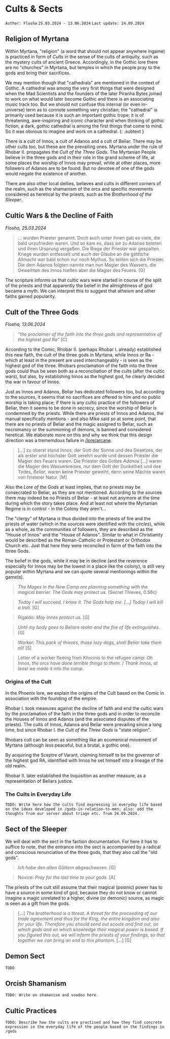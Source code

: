 # Cults & Sects

``Author: Flosha``
``25.03.2024 - 13.06.2024``
``Last update: 24.09.2024``

<!-- TOC_PLACEHOLDER -->

## Religion of Myrtana

Within Myrtana, "religion" (a word that should not appear anywhere ingame) is practiced in form of *Cults* in the sense of the cults of antiquity, such as the mystery cults of ancient Greece. Accordingly, in the Gothic lore there are no "churches" in Myrtana, but temples in which the people pray to the gods and bring their sacrifices. 

We may mention though that "cathedrals" are mentioned in the context of Gothic. A cathedral was among the very first things that were designed when the Mad Scientists and the founders of the later Piranha Bytes joined to work on what would later become Gothic and there is an associating music track too. But we should not confuse this internal (or even in-universe) term as to connote something very christian; the "cathedral" is primarily used because it is such an important gothic trope; it is of threatening, awe-inspiring and iconic character and when thinking of gothic fiction, a dark, gothic cathedral is among the first things that come to mind. So it was obvious to imagine and work on a cathedral. 
{: .subtext }

There is a cult of Innos, a cult of Adanos and a cult of Beliar. There may be other cults too, but these are the prevailing ones. Myrtana under the rule of Rhobar II. propagates the *Cult of the Three Gods*. The Myrtanian People believe in the three gods and in their role in the grand scheme of life, at some places the worship of Innos may prevail, while at other places, more followers of Adanos are to be found. But no devotee of one of the gods would negate the existence of another. 

There are also other local deities, believes and cults in different corners of the realm, such as the shamanism of the orcs and specific movements considered as heretical by the priests, such as the *Brotherhood of the Sleeper*. 


## Cultic Wars & the Decline of Faith

*Flosha, 25.03.2024*

> ... wurden Priester genannt. Doch auch unter ihnen gab es viele, die bald unzufrieden waren. Und so kam es, dass sie zu Adanos beteten und ihren Ursprung vergaßen. Die Riege der Priester war gespalten. Kriege wurden entfesselt und auch der Glaube an die göttliche Allmacht war bald schon nur noch Mythos. So teilten sich die Priester. Die dem Adanos folgten nannte man nun Magier des Wassers, die Geweihten des Innos hießen aber die Magier des Feuers. [G]

The scripture informs us that cultic wars were started in course of the split of the priests and that apparently the belief in the allmightiness of god became a myth.
We can interpret this to suggest that atheism and other faiths gained popularity.


## Cult of the Three Gods

*Flosha, 13.06.2024*

> *"the proclaimer of the faith into the three gods and representative of the highest god Ra"* [C]

According to the Comic, Rhobar II. (perhaps Rhobar I. already) established this new faith, the cult of the three gods in Myrtana, while Innos or Ra - which at least in the present are used interchangeably - is seen as the highest god of the three. Rhobars proclamation of the faith into the three gods could thus be seen both as a reconciliation of the cults (after the cultic wars), but also, by establishing Innos as the highest god, he clearly decided the war in favour of Innos.

Just as Innos and Adanos, Beliar has dedicated followers too, but according to the sources, it seems that no sacrifices are offered to him and no public worship is taking place; if there is any cultic practice of the followers of Beliar, then it seems to be done in secrecy, since the worship of Beliar is condemned by the priests. While there are priests of Innos and Adanos, the manual specifically mentions - and also Mike said so at some point, that there are no priests of Beliar and the magic assigned to Beliar, such as necromancy or the summoning of demons, is banned and considered heretical. We elaborate more on this and why we think that this design direction was a trememdous failure in [/lore/arcane](/lore/arcane).

> [...] zu oberst stand *Innos*, der Gott der Sonne und des Gesetzes, der als erster und höchster Gott verehrt wurde und dessen Priester die Magier des Feuers waren. Die
Priester des Gottes *Adanos* [...] waren die Magier des Wasserkreises, nur dem
Gott der Dunkelheit und des Todes, *Beliar*, waren keine Priester geweiht, denn seine Mächte waren von finsterer Natur. [M]

Also the *Lore of the Gods* at least implies, that no priests may be consecrated to Beliar, as they are not mentioned. According to the sources there may indeed be no Priests of Beliar - at least not anymore at the time during which the story takes place. And at least not where the Myrtanian Regime is in control - in the Colony they aren't...

The "clergy" of Myrtana is thus divided into the priests of fire and the priests of water (which in the sources were identified with the *circles*), while as a whole, as the communities of followers, they are described as the "House of Innos" and the "House of Adanos". Similar to what in Christianity would be described as the Roman-Catholic or Protestant or Orthodox Church etc. Just that here they were reconciled in form of the faith into the three Gods. 

The belief in the gods, while it may be in decline (and the reverence especially for Innos may be the lowest in a place like the colony), is still very popular within Myrtana and we can quote several mentionings within the game(s).

> *The Mages in the New Camp are planning something with the magical barrier. The Gods may protect us.* (Secret Thieves, 0.56c)

> *Today I will succeed. I know it. The Gods help me. [...] Today I will kill a troll.* [G]

> Rigaldo: *May Innos protect us.* [G]

> *Until my body goes to Beliars realm and the fire of life extinguishes.* [G]

<!-- Arbeiter: Dieses Diebespack, diese faulen Hunde, soll Beliar sie alle holen! [S]-->
> Worker: *This pack of thieves, those lazy dogs, shall Beliar take them all!* [S]

<!-- > Brief eines Arbeiters *Bei Innos, die Orks haben schreckliche Dinge mit ihnen getan.* / *Innos sei Dank, zumindest haben wir es ins Lager geschafft. Der König ist ebenfalls hier im Tal. Das gibt vielen hier Mut und Kraft.* -->
> Letter of a worker fleeing from Khorinis to the refugee camp: *Oh Innos, the orcs have done terrible things to them.* / *Thank Innos, at least we made it into the camp.*

<!-- Magic is still thought to be a gift of the gods; even if it cannot be proven. A title of a book that was not written, is talking of the "Divine Gift" (Göttergabe), related to the first circle, refering to magic or the "Arcane". There is a melee weapon called "Götterhammer" (hammer of the gods). -->


### Origins of the Cult

In the Phoenix lore, we explain the origins of the Cult based on the Comic in association with the founding of the empire. 

Rhobar I. took measures against the decline of faith and end the cultic wars by the proclamation of the faith in the three gods and in order to reconcile the Houses of Innos and Adanos (and the associated disputes of the priests). The cults of Innos, Adanos and Beliar were prevailing since a long time, but since Rhobar I. the *Cult of the Three Gods* is "state religion". 

Rhobars cult can be seen as something like an ecumenical movement of Myrtana (although less peaceful, but a brutal, a gothic one).

By acquiring the Sceptre of Varant, claiming himself to be the governor of the highest god RA, identified with Innos he set himself into a lineage of the old realm.

Rhobar II. later established the Inquisition as another measure, as a representation of Beliars justice.


### The Cults in Everyday Life

``TODO: Write here how the cults find expressing in everyday life based on the ideas developed in /gods-in-relation-to-men; also: add the thoughts from our server about triage etc. from 24.09.2024.``


## Sect of the Sleeper

We will deal with the sect in the faction documentation. For here it has to suffice to note, that the entrance into the sect is accompanied by a radical and conscious renunciation of the three gods, that they also call the "old gods". 

> *Ich habe den alten Göttern abgeschworen.* [G]

> Novice: *Pray for the last time to your gods.* [A]

The priests of the cult still assume that their magical (psionic) power has to have a source in some kind of god, because they do not know or cannot imagine a magic unrelated to a higher, divine (or demonic) source, as magic is seen as a gift from the gods. 

> [...] *The brotherhood is a threat. A threat for the proceeding of our trade agreement and thus for the King, the entire kingdom and also for your life. Therefore you should send out scouts and find out, on which gods and on which knowledge their magical power is based. If you figured this out, we will inform the priests of your findings, so that together we can bring an end to this phantom.* [...] [G]


## Demon Sect

``TODO``


## Orcish Shamanism

``TODO: Write on shamanism and voodoo here.``


## Cultic Practices

``TODO: Describe how the cults are practised and how they find concrete expression in the everyday life of the people based on the findings in /gods``
